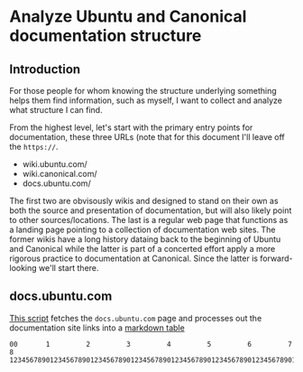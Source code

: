 # Analyze Ubuntu and Canonical documentation structure

## Introduction

For those people for whom knowing the structure underlying something helps them
find information, such as myself, I want to collect and analyze what structure
I can find.

From the highest level, let's start with the primary entry points for
documentation, these three URLs (note that for this document I'll leave off
the `https://`.

- wiki.ubuntu.com/
- wiki.canonical.com/
- docs.ubuntu.com/

The first two are obvisously wikis and designed to stand on their own as both
the source and presentation of documentation, but will also likely point to
other sources/locations. The last is a regular web page that functions as a
landing page pointing to a collection of documentation web sites. The former
wikis have a long history dataing back to the beginning of Ubuntu and Canonical
while the latter is part of a concerted effort apply a more rigorous practice
to documentation at Canonical. Since the latter is forward-looking we'll start
there.

## docs.ubuntu.com

[This script](docs.ubuntu.com_table.sh) fetches the `docs.ubuntu.com` page and
processes out the documentation site links into a
[markdown table](docs.ubuntu.com_table.md)
```
00       1         2         3         4         5         6         7         8
12345678901234567890123456789012345678901234567890123456789012345678901234567890
```
